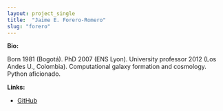 ```yaml
---
layout: project_single
title:  "Jaime E. Forero-Romero"
slug: "forero"
---
```

**Bio:**

Born 1981 (Bogotá). PhD 2007 (ENS Lyon). University professor 2012 (Los Andes U., Colombia).
Computational galaxy formation and cosmology. Python aficionado.

**Links:**

* <a href="https://github.com/forero">GitHub</a>
